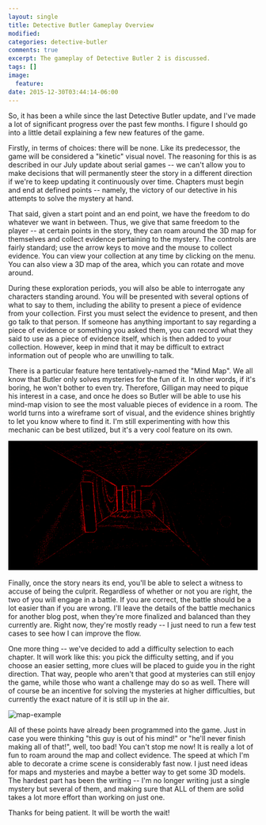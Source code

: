 ```yaml
---
layout: single
title: Detective Butler Gameplay Overview
modified:
categories: detective-butler
comments: true
excerpt: The gameplay of Detective Butler 2 is discussed.
tags: []
image:
  feature:
date: 2015-12-30T03:44:14-06:00
---
```

So, it has been a while since the last Detective Butler update, and I've made a lot of significant progress over the past few months. I figure I should go into a little detail explaining a few new features of the game.

Firstly, in terms of choices: there will be none. Like its predecessor, the game will be considered a "kinetic" visual novel. The reasoning for this is as described in our July update about serial games -- we can't allow you to make decisions that will permanently steer the story in a different direction if we're to keep updating it continuously over time. Chapters must begin and end at defined points -- namely, the victory of our detective in his attempts to solve the mystery at hand.

That said, given a start point and an end point, we have the freedom to do whatever we want in between. Thus, we give that same freedom to the player -- at certain points in the story, they can roam around the 3D map for themselves and collect evidence pertaining to the mystery. The controls are fairly standard; use the arrow keys to move and the mouse to collect evidence. You can view your collection at any time by clicking on the menu. You can also view a 3D map of the area, which you can rotate and move around.

During these exploration periods, you will also be able to interrogate any characters standing around. You will be presented with several options of what to say to them, including the ability to present a piece of evidence from your collection. First you must select the evidence to present, and then go talk to that person. If someone has anything important to say regarding a piece of evidence or something you asked them, you can record what they said to use as a piece of evidence itself, which is then added to your collection. However, keep in mind that it may be difficult to extract information out of people who are unwilling to talk.

There is a particular feature here tentatively-named the "Mind Map". We all know that Butler only solves mysteries for the fun of it. In other words, if it's boring, he won't bother to even try. Therefore, Gilligan may need to pique his interest in a case, and once he does so Butler will be able to use his mind-map vision to see the most valuable pieces of evidence in a room. The world turns into a wireframe sort of visual, and the evidence shines brightly to let you know where to find it. I'm still experimenting with how this mechanic can be best utilized, but it's a very cool feature on its own.

![map-example](/images/mind-map.gif)

Finally, once the story nears its end, you'll be able to select a witness to accuse of being the culprit. Regardless of whether or not you are right, the two of you will engage in a battle. If you are correct, the battle should be a lot easier than if you are wrong. I'll leave the details of the battle mechanics for another blog post, when they're more finalized and balanced than they currently are. Right now, they're mostly ready -- I just need to run a few test cases to see how I can improve the flow.

One more thing -- we've decided to add a difficulty selection to each chapter. It will work like this: you pick the difficulty setting, and if you choose an easier setting, more clues will be placed to guide you in the right direction. That way, people who aren't that good at mysteries can still enjoy the game, while those who want a challenge may do so as well. There will of course be an incentive for solving the mysteries at higher difficulties, but currently the exact nature of it is still up in the air.

![map-example](/images/battle.gif)

All of these points have already been programmed into the game. Just in case you were thinking "this guy is out of his mind!" or "he'll never finish making all of that!", well, too bad! You can't stop me now! It is really a lot of fun to roam around the map and collect evidence. The speed at which I'm able to decorate a crime scene is considerably fast now. I just need ideas for maps and mysteries and maybe a better way to get some 3D models. The hardest part has been the writing -- I'm no longer writing just a single mystery but several of them, and making sure that ALL of them are solid takes a lot more effort than working on just one.

Thanks for being patient. It will be worth the wait!
